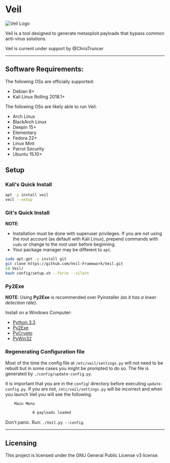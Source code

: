 # Veil

![Veil Logo](https://www.veil-framework.com/wp-content/uploads/2013/12/cropped-Veil-Symbol2.png "Veil Logo")

Veil is a tool designed to generate metasploit payloads that bypass common anti-virus solutions.

Veil is current under support by @ChrisTruncer

- - -
## Software Requirements:

The following OSs are officially supported:

- Debian 8+
- Kali Linux Rolling 2018.1+

The following OSs are likely able to run Veil:

- Arch Linux
- BlackArch Linux
- Deepin 15+
- Elementary
- Fedora 22+
- Linux Mint
- Parrot Security
- Ubuntu 15.10+

## Setup

### Kali's Quick Install

```bash
apt -y install veil
veil --setup
```

### Git's Quick Install

**NOTE**:
- Installation must be done with superuser privileges. If you are not using the root account (as default with Kali Linux), prepend commands with `sudo` or change to the root user before beginning.
- Your package manager may be different to `apt`.

```bash
sudo apt-get -y install git
git clone https://github.com/Veil-Framework/Veil.git
cd Veil/
bash config/setup.sh --force --silent
```

### Py2Exe

**NOTE**: Using **Py2Exe** is recommended over Pyinstaller _(as it has a lower detection rate)_.

Install on a Windows Computer:

- [Python 3.3](https://www.python.org/downloads/release/python-335/)
- [Py2Exe](https://pypi.python.org/pypi/py2exe/)
- [PyCrypto](http://www.voidspace.org.uk/python/modules.shtml#pycrypto)
- [PyWin32](https://sourceforge.net/projects/pywin32/files/pywin32/Build%20221/)

### Regenerating Configuration file

Most of the time the config file at `/etc/veil/settings.py` will not need to be rebuilt but in some cases you might be prompted to do so. The file is generated by `./config/update-config.py`.

It is important that you are in the `config`/ directory before executing `update-config.py`. If you are not, `/etc/veil/settings.py` will be incorrect and when you launch Veil you will see the following.

```bash
    Main Menu

            0 payloads loaded
```

Don't panic. Run: `./Veil.py --config`.

- - -

## Licensing

This project is licensed under the GNU General Public License v3 license.
